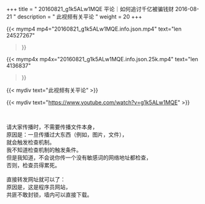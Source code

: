 +++
title = " 20160821_g1k5ALw1MQE 平论｜如何追讨千亿被骗钱财 2016-08-21 "
description = " 此视频有关平论 "
weight = 20
+++

{{< mymp4 mp4="20160821_g1k5ALw1MQE.info.json.mp4" 
text="len 24527267"
>}}

{{< mymp4x  mp4x="20160821_g1k5ALw1MQE.info.json.25k.mp4"
text="len 4136837"
>}}


{{< mydiv text="此视频有关平论" >}}
<br>

{{< mydiv text="https://www.youtube.com/watch?v=g1k5ALw1MQE" >}}


<br>

请大家传播时，不需要传播文件本身，<br>
原因是：一旦传播过大东西（例如，图片，文件），<br>
就会触发检查机制。<br>
我不知道检查机制的触发条件。<br>
但是我知道，不会说你传一个没有敏感词的网络地址都检查，<br>
否则，检查员得累死。<br><br>
直接转发网址就可以了：<br>
原因是，这是程序员网站，<br>
共匪不敢封锁，墙内可以直接下载。


